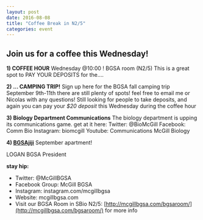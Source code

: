 ```yaml
---
layout: post
date: 2016-08-08
title: "Coffee Break in N2/5"
categories: event
---
```


## Join us for a coffee this Wednesday! 

**1) COFFEE HOUR**
Wednesday @10:00 ! BGSA room (N2/5)
This is a great spot to PAY YOUR DEPOSITS for the....

**2) ... CAMPING TRIP!**
Sign up here for the BGSA fall camping trip
September 9th-11th
there are still plenty of spots! feel free to email me or Nicolas with any questions!
Still looking for people to take deposits, and again you can pay your *$20 deposit* this Wednesday during the coffee hour

**3) Biology Department Communications**
The biology department is upping its communications game. get at it here:
Twitter: @BioMcGill
Facebook: Comm Bio
Instagram: biomcgill
Youtube: Communications McGill Biology

**4) [BGSAjiji](https://docs.google.com/spreadsheets/d/1s9BcBibvzUni4RXZ90X5_LQtxD_19S6mxys_-VmQ1CM/edit?pli=1#gid=0)**
    September apartment!

LOGAN
BGSA President

__stay hip:__

 - Twitter: @McGillBGSA
 - Facebook Group: McGill BGSA
 - Instagram: instagram.com/mcgillbgsa 
 - Website: mcgillbgsa.com
 - Visit our BGSA Room in SBio N2/5: [http://mcgillbgsa.com/bgsaroom/](http://mcgillbgsa.com/bgsaroom/) for more info
 
